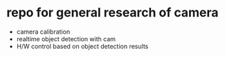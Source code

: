 <h1>repo for general research of camera</h1>

- camera calibration
- realtime object detection with cam
- H/W control based on object detection results